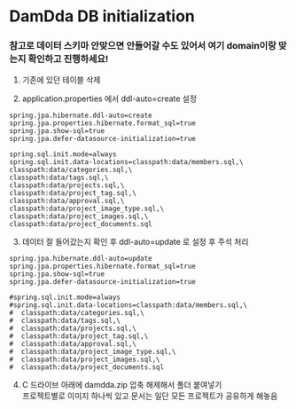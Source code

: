 # DamDda DB initialization
### 참고로 데이터 스키마 안맞으면 안들어갈 수도 있어서 여기 domain이랑 맞는지 확인하고 진행하세요!

1. 기존에 있던 테이블 삭제

2. application.properties 에서 ddl-auto=create 설정
  ```
spring.jpa.hibernate.ddl-auto=create
spring.jpa.properties.hibernate.format_sql=true
spring.jpa.show-sql=true
spring.jpa.defer-datasource-initialization=true

spring.sql.init.mode=always
spring.sql.init.data-locations=classpath:data/members.sql,\
  classpath:data/categories.sql,\
  classpath:data/tags.sql,\
  classpath:data/projects.sql,\
  classpath:data/project_tag.sql,\
  classpath:data/approval.sql,\
  classpath:data/project_image_type.sql,\
  classpath:data/project_images.sql,\
  classpath:data/project_documents.sql
```

3. 데이터 잘 들어갔는지 확인 후 ddl-auto=update 로 설정 후 주석 처리
  ```
spring.jpa.hibernate.ddl-auto=update
spring.jpa.properties.hibernate.format_sql=true
spring.jpa.show-sql=true
spring.jpa.defer-datasource-initialization=true

#spring.sql.init.mode=always
#spring.sql.init.data-locations=classpath:data/members.sql,\
#  classpath:data/categories.sql,\
#  classpath:data/tags.sql,\
#  classpath:data/projects.sql,\
#  classpath:data/project_tag.sql,\
#  classpath:data/approval.sql,\
#  classpath:data/project_image_type.sql,\
#  classpath:data/project_images.sql,\
#  classpath:data/project_documents.sql
```

4. C 드라이브 아래에 damdda.zip 압축 해제해서 폴더 붙여넣기  
   프로젝트별로 이미지 하나씩 있고 문서는 일단 모든 프로젝트가 공유하게 해놓음
   
